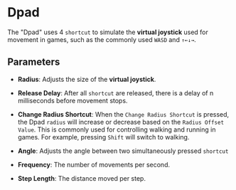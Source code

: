 # Dpad

The "Dpad" uses 4 `shortcut` to simulate the **virtual joystick** used for movement in games, such as the commonly used `WASD` and `↑←↓→`.

## Parameters

* **Radius**: Adjusts the size of the **virtual joystick**.

* **Release Delay**: After all `shortcut` are released, there is a delay of n milliseconds before movement stops.

* **Change Radius Shortcut**: When the `Change Radius Shortcut` is pressed, the Dpad `radius` will increase or decrease based on the `Radius Offset Value`. This is commonly used for controlling walking and running in games. For example, pressing `Shift` will switch to walking.

* **Angle**: Adjusts the angle between two simultaneously pressed `shortcut`

* **Frequency**: The number of movements per second.

* **Step Length**: The distance moved per step.
